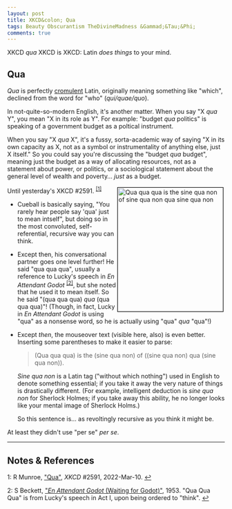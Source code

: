 ```yaml
---
layout: post
title: XKCD&colon; Qua
tags: Beauty Obscurantism TheDivineMadness &Gammad;&Tau;&Phi;
comments: true
---
```


XKCD _qua_ XKCD is XKCD: Latin _does things_ to your mind.  

## Qua  

_Qua_ is perfectly [cromulent](https://en.wikipedia.org/wiki/Lisa_the_Iconoclast#Embiggen_and_cromulent) Latin, originally meaning something like "which", declined from the word for "who" (_qui/quae/quo_).  

In not-quite-so-modern English, it's another matter.  When you say "X _qua_ Y", you mean
"X in its role as Y".  For example: "budget _qua_ politics" is speaking of a government
budget as a poltical instrument.  

When you say "X _qua_ X", it's a fussy, sorta-academic way of saying "X in its own
capacity as X, not as a symbol or instrumentality of anything else, just X itself."  So
you could say you're discussing the "budget _qua_ budget", meaning just the budget as a
way of allocating resources, not as a statement about power, or politics, or a
sociological statement about the general level of wealth and poverty&hellip; _just_ as a budget.  

<a href="https://xkcd.com/2591/"><img src="{{ site.baseurl }}/images/2022-03-11-qua-XKCD.png" width="244" height="287" alt="Qua qua qua is the sine qua non of sine qua non qua sine qua non" title="Qua qua qua is the sine qua non of sine qua non qua sine qua non" style="float: right; margin: 3px 3px 3px 3px; border: 1px solid #000000;"></a>
Until yesterday's XKCD \#2591. <sup id="fn1a">[[1]](#fn1)</sup>

- Cueball is basically saying, "You rarely hear people say 'qua' just to mean intself", but
  doing so in the most convoluted, self-referential, recursive way you can think.  
- Except then, his conversational partner goes one level further!  He said "qua qua qua",
  usually a reference to Lucky's speech in _En Attendant Godot_ <sup id="fn2a">[[2]](#fn2)</sup>,
  but she noted that he used it to mean itself.  So he said "(qua qua qua) _qua_ (qua qua
  qua)"!  (Though, in fact, Lucky in _En Attendant Godot_ is using "qua" as a nonsense
  word, so he is actually using "qua" _qua_ "qua"!)  
- Except _then_, the mouseover text (visible here, also) is even better.  Inserting some
  parentheses to make it easier to parse:  

  > (Qua qua qua) is the (sine qua non) of ((sine qua non) qua (sine qua non)).  

  _Sine qua non_ is a Latin tag ("without which nothing") used in English to denote
  something essential; if you take it away the very nature of things is drastically
  different.  (For example, intelligent deduction is _sine qua non_ for Sherlock Holmes;
  if you take away this ability, he no longer looks like your mental image of Sherlock
  Holms.)  

  So this sentence is&hellip; as revoltingly recursive as you think it might be.  
  
At least they didn't use "per se" _per se_.  

---

## Notes &amp; References  

<!--
<sup id="fn1a">[[1]](#fn1)</sup>

<a id="fn1">1</a>: ***, ["***"](***), *** [↩](#fn1a)  

<a href="{{ site.baseurl }}/images/***">
  <img src="{{ site.baseurl }}/images/***" width="400" height="***" alt="***" title="***" style="float: right; margin: 3px 3px 3px 3px; border: 1px solid #000000;">
</a>

<iframe width="400" height="224" src="***" allow="accelerometer; encrypted-media; gyroscope; picture-in-picture" allowfullscreen style="float: right; margin: 3px 3px 3px 3px; border: 1px solid #000000;"></iframe>
-->

<a id="fn1">1</a>: R Munroe, ["Qua"](https://xkcd.com/2591/), _XKCD_ \#2591, 2022-Mar-10. [↩](#fn1a)  

<a id="fn2">2</a>: S Beckett, ["_En Attendant Godot_ (Waiting for Godot)"](https://en.wikipedia.org/wiki/Waiting_for_Godot), 1953. "Qua Qua Qua" is from Lucky's speech in Act I, upon being ordered to "think". [↩](#fn2a)  
